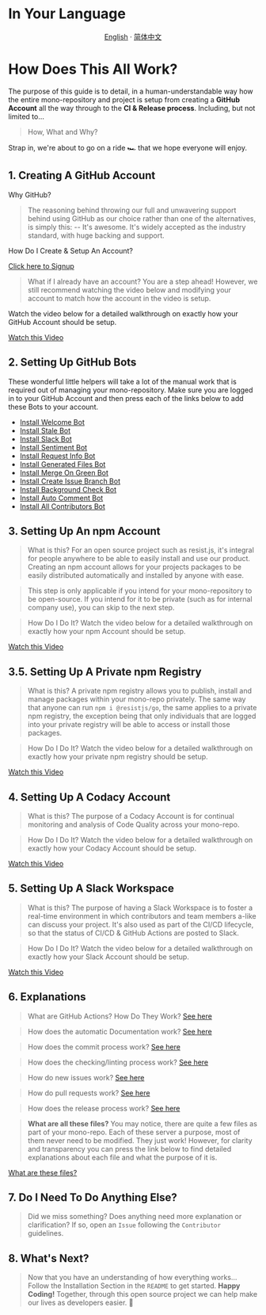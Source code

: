 # In Your Language

<p align="center">
  <a href="https://github.com/resist-js/resist/blob/master/docs/en-US/GITHUB_SETUP.md"
    >English</a>
  ·
  <a
    href="https://github.com/resist-js/resist/blob/master/docs/zh-CN/GITHUB_SETUP.md"
    >简体中文</a>
</p>

# How Does This All Work?

The purpose of this guide is to detail, in a human-understandable way how the entire mono-repository and project is setup from creating a **GitHub Account** all the way through to the **CI & Release process**. Including, but not limited to...

> How, What and Why?

Strap in, we're about to go on a ride 🏎 that we hope everyone will enjoy.

## 1. Creating A GitHub Account

Why GitHub?

> The reasoning behind throwing our full and unwavering support behind using GitHub as our choice rather than one of the alternatives, is simply this:
> -- It's awesome. It's widely accepted as the industry standard, with huge backing and support.

How Do I Create & Setup An Account?

[Click here to Signup](https://github.com/join)

> What if I already have an account?
> You are a step ahead! However, we still recommend watching the video below and modifying your account to match how the account in the video is setup.

Watch the video below for a detailed walkthrough on exactly how your GitHub Account should be setup.

[Watch this Video](https://raw.githubusercontent.com/resist-js/resist/master/docs/en-US/Setup_GitHub.mp4)

## 2. Setting Up GitHub Bots

These wonderful little helpers will take a lot of the manual work that is required out of managing your mono-repository. Make sure you are logged in to your GitHub Account and then press each of the links below to add these Bots to your account.

- [Install Welcome Bot](https://probot.github.io/apps/welcome/)
- [Install Stale Bot](https://probot.github.io/apps/stale/)
- [Install Slack Bot](https://slack.github.com/)
- [Install Sentiment Bot](https://probot.github.io/apps/sentiment-bot/)
- [Install Request Info Bot](https://probot.github.io/apps/request-info/)
- [Install Generated Files Bot](https://github.com/apps/generated-files-bot)
- [Install Merge On Green Bot](https://github.com/apps/gcf-merge-on-green)
- [Install Create Issue Branch Bot](https://github.com/apps/create-issue-branch)
- [Install Background Check Bot](https://github.com/apps/background-check)
- [Install Auto Comment Bot](https://github.com/apps/auto-comment)
- [Install All Contributors Bot](https://github.com/apps/allcontributors/installations/new)

## 3. Setting Up An npm Account

> What is this?
> For an open source project such as resist.js, it's integral for people anywhere to be able to easily install and use our product. Creating an npm account allows for your projects packages to be easily distributed automatically and installed by anyone with ease.

> This step is only applicable if you intend for your mono-repository to be open-source.
> If you intend for it to be private (such as for internal company use), you can skip to the next step.

> How Do I Do It?
> Watch the video below for a detailed walkthrough on exactly how your npm Account should be setup.

[Watch this Video](https://raw.githubusercontent.com/resist-js/resist/master/docs/en-US/Setup_npm.mp4)

## 3.5. Setting Up A Private npm Registry

> What is this?
> A private npm registry allows you to publish, install and manage packages within your mono-repo privately. The same way that anyone can run `npm i @resistjs/go`, the same applies to a private npm registry, the exception being that only individuals that are logged into your private registry will be able to access or install those packages.

> How Do I Do It?
> Watch the video below for a detailed walkthrough on exactly how your private npm registry should be setup.

[Watch this Video](https://raw.githubusercontent.com/resist-js/resist/master/docs/en-US/Setup_npm_private.mp4)

## 4. Setting Up A Codacy Account

> What is this?
> The purpose of a Codacy Account is for continual monitoring and analysis of Code Quality across your mono-repo.

> How Do I Do It?
> Watch the video below for a detailed walkthrough on exactly how your Codacy Account should be setup.

[Watch this Video](https://raw.githubusercontent.com/resist-js/resist/master/docs/en-US/Setup_Codacy.mp4)

## 5. Setting Up A Slack Workspace

> What is this?
> The purpose of having a Slack Workspace is to foster a real-time environment in which contributors and team members a-like can discuss your project. It's also used as part of the CI/CD lifecycle, so that the status of CI/CD & GitHub Actions are posted to Slack.

> How Do I Do It?
> Watch the video below for a detailed walkthrough on exactly how your Slack Account should be setup.

[Watch this Video](https://raw.githubusercontent.com/resist-js/resist/master/docs/en-US/Setup_Slack.mp4)

## 6. Explanations

> What are GitHub Actions? How Do They Work?
> [See here](./docs/en-US/GITHUB_ACTIONS.md)

> How does the automatic Documentation work?
> [See here](./docs/en-US/GITHUB_DOCS.md)

> How does the commit process work?
> [See here](./docs/en-US/GITHUB_COMMIT.md)

> How does the checking/linting process work?
> [See here](./docs/en-US/GITHUB_CHECKS.md)

> How do new issues work?
> [See here](./docs/en-US/GITHUB_ISSUES.md)

> How do pull requests work?
> [See here](./docs/en-US/GITHUB_PR.md)

> How does the release process work?
> [See here](./docs/en-US/GITHUB_RELEASE.md)

> **What are all these files?**
> You may notice, there are quite a few files as part of your mono-repo. Each of these server a purpose, most of them never need to be modified. They just work!
> However, for clarity and transparency you can press the link below to find detailed explanations about each file and what the purpose of it is.

[What are these files?](./docs/en-US/STRUCTURE.md)

## 7. Do I Need To Do Anything Else?

> Did we miss something? Does anything need more explanation or clarification? If so, open an `Issue` following the `Contributor` guidelines.

## 8. What's Next?

> Now that you have an understanding of how everything works...
> Follow the Installation Section in the `README` to get started.
> **Happy Coding!** Together, through this open source project we can help make our lives as developers easier. 🎉
